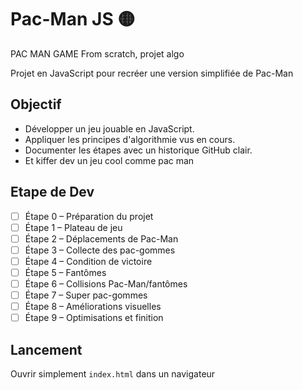 # Pac-Man JS 🟡
PAC MAN GAME From scratch, projet algo

Projet en JavaScript pour recréer une version simplifiée de Pac-Man

## Objectif
- Développer un jeu jouable en JavaScript.
- Appliquer les principes d'algorithmie vus en cours.
- Documenter les étapes avec un historique GitHub clair.
- Et kiffer dev un jeu cool comme pac man  

## Etape de Dev
- [ ] Étape 0 – Préparation du projet
- [ ] Étape 1 – Plateau de jeu
- [ ] Étape 2 – Déplacements de Pac-Man
- [ ] Étape 3 – Collecte des pac-gommes
- [ ] Étape 4 – Condition de victoire
- [ ] Étape 5 – Fantômes 
- [ ] Étape 6 – Collisions Pac-Man/fantômes
- [ ] Étape 7 – Super pac-gommes
- [ ] Étape 8 – Améliorations visuelles
- [ ] Étape 9 – Optimisations et finition

## Lancement
Ouvrir simplement `index.html` dans un navigateur 
